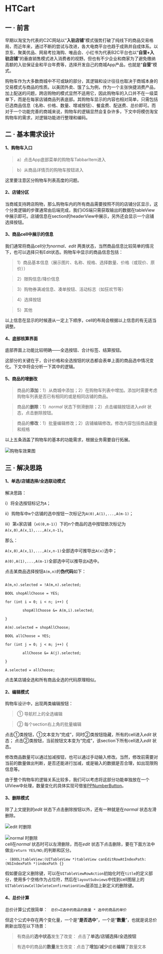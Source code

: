 # HTCart
## 一  ·  前言

早期以淘宝为代表的C2C网站以“**入驻店铺**”模式强势打破了纯线下的商品交易格局，而近年来，通过不断的尝试与改进，各大电商平台也趋于成熟并自成体系。以京东、聚美优品、网易考拉海购、唯品会、小红书为代表B2C平台也以“**自营+入驻店铺**”的垂直销售模式进入消费者的视野。但也有不少企业和商家为了避免缴纳高额的入驻保证金和平台年费等，选择开发自己的商城App产品，也就是“**自营**”模式。

购物车作为大多数商城中不可或缺的部分，其逻辑和设计往往也取决于商城本身的交易模式与商品的性质。以美团外卖、饿了么为例，作为一个主张快捷消费产品，加上配送的问题，跨店购物的模式显然不适用它，因此购物车的入口并不在一级菜单下，而是在每家店铺商品列表底部。其购物车显示的内容也相对简单，只需包括已选商品信息（名称、价格、数量、增减按钮）、餐盒费、配送费、总价即可。而对于一个功能完善的商城来说，购物车的逻辑显然会复杂许多，下文中将模仿淘宝购物车的需求，对逻辑功能进行整理和编码。
## 二  ·  基本需求设计

#### 1、购物车入口

>a）点击App底部菜单的购物车TabbarItem进入

>b）从商品详情页的购物车按钮进入

这里要注意区分购物车列表高度的问题。

#### 2、店铺分区

当商城支持跨店购物，那么购物车内的所有商品需要按照不同的店铺分区显示，这个分类逻辑的步骤通常由后端完成，我们iOS端只需获取输出的数据在tableView中展示即可。店铺信息在section的headerView中展示，另外还会显示一个店铺选择按钮。

#### 3、商品cell中展示的信息

我们通常将商品cell分为*normal*、*edit* 两类状态，当然商品信息比较简单的情况下，也可以选择只有Edit状态。购物车中显示的商品信息包括：

>1）商品基本信息（展示图片、名称、规格、选择数量、价格（或现价、原价））

>2）限购信息/降价信息

>3）购物券满减信息、凑单按钮、活动标志（如狂欢节等）

>4）选择按钮

>5）其他

以上信息在显示的时候遵从一定上下顺序，cell的布局会根据以上信息的有无适当调整。

#### 4、底部核算界面

底部界面上功能比较明确——全选按钮、合计标签、结算按钮。

这部分的关键在于，合计价格和全选按钮的状态都会表单上面的商品选中情况变化。下文中将会分析一下其中的逻辑。

#### 5、商品的增删改

>商品的**添加**：1）从商城中添加；2）在购物车列表中增加。添加时需要考虑购物车列表是否已有相同的或是相同店铺的商品。

>商品的**删除**：1）*normal* 状态下侧滑删除；2）点击编辑按钮进入*edit* 状态，点击删除按钮。

>商品的**修改**：1）批量编辑修改；2）店铺编辑修改。修改内容包括商品数量和规格

以上五条涵盖了购物车的基本的功能需求，根据业务需要自行拓展。<br>  
![购物车效果图](http://wx2.sinaimg.cn/mw690/ae7fac63gy1fgkq5jrbjjj20af0j5q4q.jpg) 
## 三  ·  解决思路

#### 1、单选/店铺选择/全选联动模式

解决思路：

i）将全选按钮标记为`A`；

ii）购物车中`m`个店铺的选中按钮一次标记为`A(0),A(1),...,A(m-1)`；

iii）第`x`家店铺（`x∈(0,m-1)`）下的n个商品的选中按钮依次标记为`A(x,0),A(x,1),...,A(x,n-1)`。

那么：

`A(x,0),A(x,1),...,A(x,n-1)`全部选中可推导出`A(x)`选中；

`A(0),A(1),...,A(m-1)`全部选中可以推导出`A`选中。

点击某商品选择按钮`A(m,n)`的**伪代码**如下：

```

A(m,n).selected = !A(m,n).selected;

BOOL shopAllChoose = YES;

for (int i = 0; i < n; i++) {

        shopAllChoose &= A(m,i).selected;

}

A(m).selected = shopAllChoose;

BOOL allChoose = YES;

for (int j = 0; j < m; j++) {

        allChoose &= A(j).selected;

}

A.selected = allChoose;

```

点击某店铺全选和所有商品全选的代码原理相似。
#### 2、编辑模式
购物车设计中，出现两类编辑按钮：
>① 导航栏上的全选编辑

>② 每个section右上角的批量编辑

点击①类按钮，①文本变为“完成”，同时②类按钮隐藏，所有的cell进入*edit* 状态；
点击②类按钮，当前按钮文本变为“完成”，该section下所有cell进入*edit* 状态。

修改商品数量可以通过加减按钮，也可以通过手动输入修改。当然，修改前需要对当前的数量做出判断，是否还能进行加减，或是输入的数据是否合理，如出现限购信息等。

由于整个购物车的逻辑关系比较多，我们可以考虑将这部分功能单独放在一个UIView中处理，数量变化的具体实现可借鉴[PPNumberButton](https://github.com/jkpang/PPNumberButton)。

#### 3、删除模式
除了上文提到的*edit* 状态下点击删除按钮以外，还有一种就是在*normal* 状态左滑删除。<br>  
![*edit* 时删除](http://wx3.sinaimg.cn/mw690/ae7fac63gy1fgknxcwt7sj20ae03mjrh.jpg) <br>  
![*normal* 时删除](http://wx3.sinaimg.cn/mw690/ae7fac63gy1fgknvh7d00j20af03njrn.jpg) <br>
cell在*normal* 状态时可以左滑删除，而在*edit* 状态下点击删除，要在下面方法中做出`return YES/NO;`的判断和区分。

```
- (BOOL)tableView:(UITableView *)tableView canEditRowAtIndexPath:(NSIndexPath *)indexPath {}
```
假如要自定义删除键，可以在`UITableViewRowAction`初始化时在`title`的定义部分，使用多个空格作为占位符，然后在`layoutSubviews`中找到cell图层上的`UITableViewCellDeleteConfirmationView`层添加上新定义的删除键。

#### 4、总价计算
总价计算公式很简单： ` 总价=Σ选中的商品的数量 * 选中的商品的单价`

但这个公式中存在两个变化量，一个是“**是否选中**”，一个是“**数量**”，也就是说总价刷新出现在以下场景：

>有商品的**选中状态**发生了改变： 点击了**单选/店铺选择/全选按钮**

>有选中的商品的**数量**发生改变：点击了**增加/减少**或者**编辑**了数量文本
